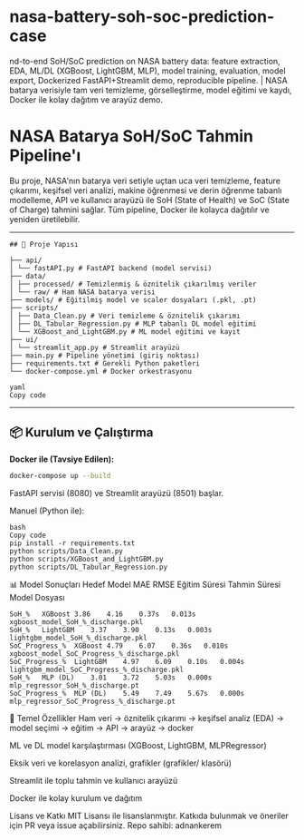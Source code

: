 # nasa-battery-soh-soc-prediction-case
nd-to-end SoH/SoC prediction on NASA battery data: feature extraction, EDA, ML/DL (XGBoost, LightGBM, MLP), model training, evaluation, model export, Dockerized FastAPI+Streamlit demo, reproducible pipeline. | NASA batarya verisiyle tam veri temizleme, görselleştirme, model eğitimi ve kaydı, Docker ile kolay dağıtım ve arayüz demo.


# NASA Batarya SoH/SoC Tahmin Pipeline'ı

Bu proje, NASA'nın batarya veri setiyle uçtan uca veri temizleme, feature çıkarımı, keşifsel veri analizi, makine öğrenmesi ve derin öğrenme tabanlı modelleme, API ve kullanıcı arayüzü ile SoH (State of Health) ve SoC (State of Charge) tahmini sağlar. Tüm pipeline, Docker ile kolayca dağıtılır ve yeniden üretilebilir.

---
```
## 🚀 Proje Yapısı

├── api/
│ └── fastAPI.py # FastAPI backend (model servisi)
├── data/
│ ├── processed/ # Temizlenmiş & öznitelik çıkarılmış veriler
│ └── raw/ # Ham NASA batarya verisi
├── models/ # Eğitilmiş model ve scaler dosyaları (.pkl, .pt)
├── scripts/
│ ├── Data_Clean.py # Veri temizleme & öznitelik çıkarımı
│ ├── DL_Tabular_Regression.py # MLP tabanlı DL model eğitimi
│ └── XGBoost_and_LightGBM.py # ML model eğitimi ve kayıt
├── ui/
│ └── streamlit_app.py # Streamlit arayüzü
├── main.py # Pipeline yönetimi (giriş noktası)
├── requirements.txt # Gerekli Python paketleri
└── docker-compose.yml # Docker orkestrasyonu

yaml
Copy code
```
---

## 📦 Kurulum ve Çalıştırma

**Docker ile (Tavsiye Edilen):**
```bash
docker-compose up --build
```
FastAPI servisi (8080) ve Streamlit arayüzü (8501) başlar.

Manuel (Python ile):
```
bash
Copy code
pip install -r requirements.txt
python scripts/Data_Clean.py
python scripts/XGBoost_and_LightGBM.py
python scripts/DL_Tabular_Regression.py
```
📊 Model Sonuçları
Hedef	Model	MAE	RMSE	Eğitim Süresi	Tahmin Süresi	Model Dosyası
```
SoH_%	XGBoost	3.86	4.16	0.37s	0.013s	xgboost_model_SoH_%_discharge.pkl
SoH_%	LightGBM	3.37	3.90	0.13s	0.003s	lightgbm_model_SoH_%_discharge.pkl
SoC_Progress_%	XGBoost	4.79	6.07	0.36s	0.010s	xgboost_model_SoC_Progress_%_discharge.pkl
SoC_Progress_%	LightGBM	4.97	6.09	0.10s	0.004s	lightgbm_model_SoC_Progress_%_discharge.pkl
SoH_%	MLP (DL)	3.01	3.72	5.03s	0.000s	mlp_regressor_SoH_%_discharge.pt
SoC_Progress_%	MLP (DL)	5.49	7.49	5.67s	0.000s	mlp_regressor_SoC_Progress_%_discharge.pt
```
🎯 Temel Özellikler
Ham veri → öznitelik çıkarımı → keşifsel analiz (EDA) → model seçimi → eğitim → API → arayüz → docker

ML ve DL model karşılaştırması (XGBoost, LightGBM, MLPRegressor)

Eksik veri ve korelasyon analizi, grafikler (grafikler/ klasörü)

Streamlit ile toplu tahmin ve kullanıcı arayüzü

Docker ile kolay kurulum ve dağıtım

Lisans ve Katkı
MIT Lisansı ile lisanslanmıştır.
Katkıda bulunmak ve öneriler için PR veya issue açabilirsiniz.
Repo sahibi: adnankerem
